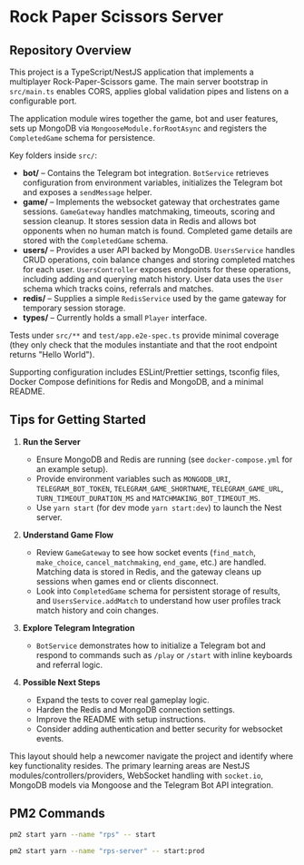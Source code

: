 # Rock Paper Scissors Server

## Repository Overview

This project is a TypeScript/NestJS application that implements a multiplayer Rock-Paper-Scissors game. The main server bootstrap in `src/main.ts` enables CORS, applies global validation pipes and listens on a configurable port.

The application module wires together the game, bot and user features, sets up MongoDB via `MongooseModule.forRootAsync` and registers the `CompletedGame` schema for persistence.

Key folders inside `src/`:

- **bot/** – Contains the Telegram bot integration. `BotService` retrieves configuration from environment variables, initializes the Telegram bot and exposes a `sendMessage` helper.
- **game/** – Implements the websocket gateway that orchestrates game sessions. `GameGateway` handles matchmaking, timeouts, scoring and session cleanup. It stores session data in Redis and allows bot opponents when no human match is found. Completed game details are stored with the `CompletedGame` schema.
- **users/** – Provides a user API backed by MongoDB. `UsersService` handles CRUD operations, coin balance changes and storing completed matches for each user. `UsersController` exposes endpoints for these operations, including adding and querying match history. User data uses the `User` schema which tracks coins, referrals and matches.
- **redis/** – Supplies a simple `RedisService` used by the game gateway for temporary session storage.
- **types/** – Currently holds a small `Player` interface.

Tests under `src/**` and `test/app.e2e-spec.ts` provide minimal coverage (they only check that the modules instantiate and that the root endpoint returns "Hello World").

Supporting configuration includes ESLint/Prettier settings, tsconfig files, Docker Compose definitions for Redis and MongoDB, and a minimal README.

## Tips for Getting Started

1. **Run the Server**
   - Ensure MongoDB and Redis are running (see `docker-compose.yml` for an example setup).
   - Provide environment variables such as `MONGODB_URI`, `TELEGRAM_BOT_TOKEN`, `TELEGRAM_GAME_SHORTNAME`, `TELEGRAM_GAME_URL`, `TURN_TIMEOUT_DURATION_MS` and `MATCHMAKING_BOT_TIMEOUT_MS`.
   - Use `yarn start` (for dev mode `yarn start:dev`) to launch the Nest server.

2. **Understand Game Flow**
   - Review `GameGateway` to see how socket events (`find_match`, `make_choice`, `cancel_matchmaking`, `end_game`, etc.) are handled. Matching data is stored in Redis, and the gateway cleans up sessions when games end or clients disconnect.
   - Look into `CompletedGame` schema for persistent storage of results, and `UsersService.addMatch` to understand how user profiles track match history and coin changes.

3. **Explore Telegram Integration**
   - `BotService` demonstrates how to initialize a Telegram bot and respond to commands such as `/play` or `/start` with inline keyboards and referral logic.

4. **Possible Next Steps**
   - Expand the tests to cover real gameplay logic.
   - Harden the Redis and MongoDB connection settings.
   - Improve the README with setup instructions.
   - Consider adding authentication and better security for websocket events.

This layout should help a newcomer navigate the project and identify where key functionality resides. The primary learning areas are NestJS modules/controllers/providers, WebSocket handling with `socket.io`, MongoDB models via Mongoose and the Telegram Bot API integration.

## PM2 Commands

```bash
pm2 start yarn --name "rps" -- start

pm2 start yarn --name "rps-server" -- start:prod
```
